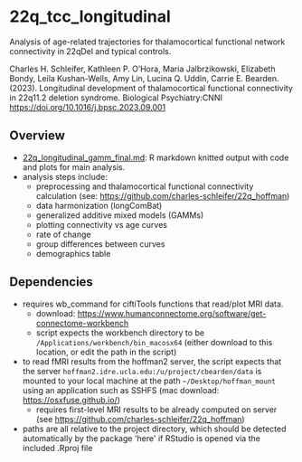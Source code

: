 # 22q_tcc_longitudinal
Analysis of age-related trajectories for thalamocortical functional network connectivity in 22qDel and typical controls. 

Charles H. Schleifer, Kathleen P. O’Hora, Maria Jalbrzikowski, Elizabeth Bondy, Leila Kushan-Wells, Amy Lin, Lucina Q. Uddin, Carrie E. Bearden. (2023). Longitudinal development of thalamocortical functional connectivity in 22q11.2 deletion syndrome. Biological Psychiatry:CNNI 
https://doi.org/10.1016/j.bpsc.2023.09.001 

## Overview
* [22q_longitudinal_gamm_final.md](https://github.com/charles-schleifer/22q_tcc_longitudinal/blob/main/22q_longitudinal_gamm_final.md): R markdown knitted output with code and plots for main analysis. 
* analysis steps include:
  * preprocessing and thalamocortical functional connectivity calculation (see: https://github.com/charles-schleifer/22q_hoffman)
  * data harmonization (longComBat)
  * generalized additive mixed models (GAMMs)
  * plotting connectivity vs age curves
  * rate of change
  * group differences between curves
  * demographics table 

## Dependencies
* requires wb_command for ciftiTools functions that read/plot MRI data. 
  * download: https://www.humanconnectome.org/software/get-connectome-workbench
  * script expects the workbench directory to be `/Applications/workbench/bin_macosx64` (either download to this location, or edit the path in the script)
* to read fMRI results from the hoffman2 server, the script expects that the server `hoffman2.idre.ucla.edu:/u/project/cbearden/data` is mounted to your local machine at the path `~/Desktop/hoffman_mount` using an application such as SSHFS (mac download: https://osxfuse.github.io/)
  * requires first-level MRI results to be already computed on server (see https://github.com/charles-schleifer/22q_hoffman)
* paths are all relative to the project directory, which should be detected automatically by the package 'here' if RStudio is opened via the included .Rproj file 

 
